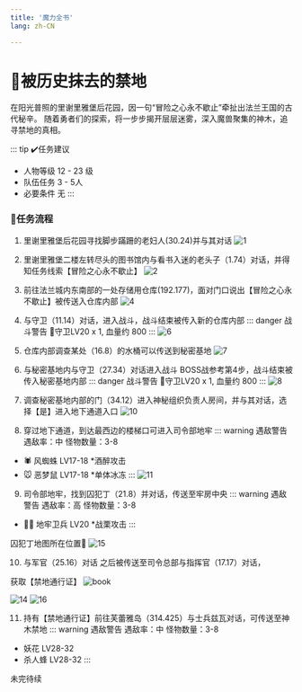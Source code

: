 ```yaml
---
title: '魔力全书'
lang: zh-CN

---
```


# 📜被历史抹去的禁地

在阳光普照的里谢里雅堡后花园，因一句“冒险之心永不歇止”牵扯出法兰王国的古代秘辛。
随着勇者们的探索，将一步步揭开层层迷雾，深入魔兽聚集的神木，追寻禁地的真相。

::: tip ✔️任务建议
- 人物等级	12 - 23 级
- 队伍任务  3 - 5人
- 必要条件  无
:::

### 📝任务流程

1. 里谢里雅堡后花园寻找脚步蹣跚的老妇人(30.24)并与其对话
![1](https://user-images.githubusercontent.com/78347270/115094976-88725780-9f5a-11eb-8662-3be77e3cf784.png)

2. 里谢里雅堡二楼左转尽头的图书馆内与看书入迷的老头子（1.74）对话，并得知任务线索【冒险之心永不歇止】
![2](https://user-images.githubusercontent.com/78347270/115094960-7b556880-9f5a-11eb-81b0-2e86163c34f5.png)

3. 前往法兰城内东南部的一处存储用仓库(192.177)，面对门口说出【冒险之心永不歇止】被传送入仓库内部
![4](https://user-images.githubusercontent.com/78347270/115095161-26feb880-9f5b-11eb-9b5c-40aaaebd6d86.png)

4. 与守卫（11.14）对话，进入战斗，战斗结束被传入新的仓库内部
::: danger 战斗警告
👹守卫LV20 x 1, 血量约 800
:::
![6](https://user-images.githubusercontent.com/78347270/115095355-f23f3100-9f5b-11eb-942c-11557d687ddd.png)

5. 仓库内部调查某处（16.8）的水桶可以传送到秘密基地
![7](https://user-images.githubusercontent.com/78347270/115095598-cd978900-9f5c-11eb-9bb7-6aa31fc32195.png)

6. 与秘密基地内与守卫（27.34）对话进入战斗 BOSS战参考第4步，战斗结束被传入秘密基地内部
::: danger 战斗警告
👹守卫LV20 x 1, 血量约 800
:::
![8](https://user-images.githubusercontent.com/78347270/115095589-c40e2100-9f5c-11eb-8fa7-68d3a1b85446.png)

7. 调查秘密基地内部的门（34.12）进入神秘组织负责人房间，并与其对话，选择【是】进入地下通道入口
![10](https://user-images.githubusercontent.com/78347270/115095878-da68ac80-9f5d-11eb-88e5-6c2212d15abd.png)

8. 穿过地下通道，到达最西边的楼梯口可进入司令部地牢
::: warning 遇敌警告 遇敌率：中 怪物数量：3-8
- 🕷️ 风蜘蛛 LV17-18 *酒醉攻击
- 🐭 恶梦鼠 LV17-18 *单体冰冻
:::
![11](https://user-images.githubusercontent.com/78347270/115095871-d177db00-9f5d-11eb-8d9c-60219f71be58.png)

9. 司令部地牢，找到囚犯丁（21.8）并对话，传送至牢房中央
::: warning 遇敌警告 遇敌率：高 怪物数量：3-8
- 💂‍♂️ 地牢卫兵 LV20 *战栗攻击
:::

囚犯丁地图所在位置📍 ![15](https://user-images.githubusercontent.com/78347270/115100314-c1b8c080-9f76-11eb-8af1-4c863e51241a.png)


10. 与军官（25.16）对话 之后被传送至司令总部与指挥官（17.17）对话，

获取【禁地通行证】 ![book](https://user-images.githubusercontent.com/78347270/115100517-2294c880-9f78-11eb-97c7-657ce9dfc3d0.png)

![14](https://user-images.githubusercontent.com/78347270/115100442-9edadc00-9f77-11eb-8d23-66039c80326e.png)
![16](https://user-images.githubusercontent.com/78347270/115100344-f75da980-9f76-11eb-85d0-1bfbfe2272a2.png)

11. 持有【禁地通行证】前往芙蕾雅岛（314.425）与士兵兹瓦对话，可传送至神木禁地
::: warning 遇敌警告 遇敌率：中 怪物数量：3-8
-  妖花 LV28-32 
-  杀人蜂 LV28-32
:::

 未完待续